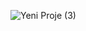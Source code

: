 ![Yeni Proje (3)](https://github.com/ahkalama/ahkalama/assets/116187665/1cb4839f-1bbd-4f20-abec-1e11a53ccffd)
